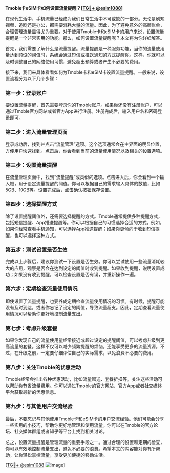 **Tmoble卡eSIM卡如何设置流量提醒？[[TG💪+ @esim1088](https://t.me/s/esim1088)]**

在现代生活中，手机流量已经成为我们日常生活中不可或缺的一部分。无论是刷短视频、追剧还是办公，都需要消耗大量的流量。因此，为了避免意外的高额账单，合理管理流量显得尤为重要。对于使用Tmoble卡和eSIM卡的用户来说，设置流量提醒是一个非常实用的功能。那么，如何设置流量提醒呢？本文将为你详细解答。

首先，我们需要了解什么是流量提醒。流量提醒是一种服务功能，当你的流量使用量达到预设的阈值时，系统会通过短信或推送通知的方式提醒你。这样，你就可以及时调整自己的网络使用习惯，避免超出预算或者产生不必要的费用。

接下来，我们来具体看看如何为Tmoble卡和eSIM卡设置流量提醒。一般来说，设置流程分为以下几个步骤：

### **第一步：登录账户**
要设置流量提醒，首先需要登录你的Tmoble账户。如果你还没有注册账户，可以通过Tmoble官方网站或者官方App进行注册。注册完成后，输入用户名和密码登录即可。

### **第二步：进入流量管理页面**
登录成功后，找到并点击“流量管理”选项。这个选项通常会在主界面的明显位置，方便用户快速找到。点击后，你会看到当前的流量使用情况以及相关的设置选项。

### **第三步：设置流量提醒**
在流量管理页面中，找到“流量提醒”或类似的选项。点击进入后，你会看到一个输入框，用于设定流量提醒的阈值。你可以根据自己的需求输入具体的数值，比如5GB、10GB等。设置完成后，点击确认按钮保存设置。

### **第四步：选择提醒方式**
除了设置提醒阈值外，还需要选择提醒的方式。Tmoble通常提供多种提醒方式，包括短信提醒、App推送提醒等。你可以根据自己的习惯选择合适的方式。例如，如果你经常查看手机通知，可以选择App推送提醒；如果你更倾向于收到短信提醒，也可以选择这种方式。

### **第五步：测试设置是否生效**
完成以上步骤后，建议你测试一下设置是否生效。你可以尝试使用一些流量消耗较大的应用，观察是否会在达到设定的阈值时收到提醒。如果收到提醒，说明设置成功；如果没有收到提醒，可以检查设置是否有误，并重新操作一遍。

### **第六步：定期检查流量使用情况**
即使设置了流量提醒，也要养成定期检查流量使用情况的习惯。有时候，提醒可能没有及时到达，或者你忘记了设定的阈值，导致流量超支。因此，定期查看流量使用情况可以帮助你更好地控制流量支出。

### **第七步：考虑升级套餐**
如果你发现自己的流量使用量经常接近或超过设定的提醒阈值，可以考虑升级到更高流量的套餐。这样不仅可以减少频繁提醒的烦恼，还能享受更多的流量资源。不过，在升级之前，一定要仔细评估自己的实际需求，以免浪费不必要的费用。

### **第八步：关注Tmoble的优惠活动**
Tmoble经常会推出各种优惠活动，比如流量赠送、套餐折扣等。关注这些活动可以帮助你节省流量费用。你可以通过Tmoble的官方网站、官方App或者社交媒体平台获取最新的优惠信息。

### **第九步：与其他用户交流经验**
最后，不要忘记与其他使用Tmoble卡和eSIM卡的用户交流经验。他们可能会分享一些实用的小技巧，帮助你更好地管理和使用流量。你可以在Tmoble的官方论坛、社交媒体群组或者知乎等平台上找到相关讨论。

总之，设置流量提醒是管理流量的重要手段之一。通过合理的设置和定期的检查，你可以有效地控制流量支出，避免不必要的浪费。希望本文的内容能对你有所帮助，让你轻松掌控流量，享受更加便捷的移动生活。

[[TG💪+ @esim1088](https://t.me/s/esim1088) ![Image](https://i.postimg.cc/4NQfJmqS/Snipaste-2025-05-13-00-14-12.png)]